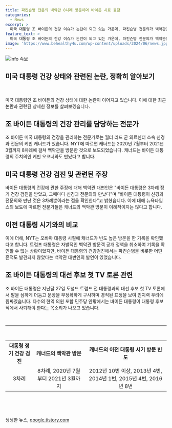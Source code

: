 ```yaml
---
title: 파킨슨병 전문의 백악관 8차례 방문하며 바이든 치료 불참
categories:
  - News
excerpt: >
  미국 대통령 조 바이든의 건강 이슈가 논란이 되고 있는 가운데, 파킨슨병 전문의가 백악관을 여러 차례 방문했다는 보도가 나왔다. 바이든 대통령 의료진은 파킨슨병으로 치료를 받거나 약물을 복용한 적이 없다고 밝혔으며, 대통령의 건강 검진 결과에는 이상이 없다고 전했다. 현재 바이든 대통령은 인지력 문제와 관련된 우려를 받고 있지만, 주치의는 대통령직을 수행하는 데 문제가 없다고 언급했다. 이에 대한 확실한 해명이 필요한 상황이다.
feature_text: >
  미국 대통령 조 바이든의 건강 이슈가 논란이 되고 있는 가운데, 파킨슨병 전문의가 백악관을 여러 차례 방문했다는 보도가 나왔다. 바이든 대통령 의료진은 파킨슨병으로 치료를 받거나 약물을 복용한 적이 없다고 밝혔으며, 대통령의 건강 검진 결과에는 이상이 없다고 전했다. 현재 바이든 대통령은 인지력 문제와 관련된 우려를 받고 있지만, 주치의는 대통령직을 수행하는 데 문제가 없다고 언급했다. 이에 대한 확실한 해명이 필요한 상황이다.
image: 'https://www.behealthy4u.com/wp-content/uploads/2024/06/news.jpg'
---
```


<p><img src="https://www.behealthy4u.com/wp-content/uploads/2024/06/news.jpg" alt="info 속보" /></p>

<h2 data-ke-size="size26">미국 대통령 건강 상태와 관련된 논란, 정확히 알아보기</h2>

<p data-ke-size="size16">&nbsp;</p>

<p>미국 대통령인 조 바이든의 건강 상태에 대한 논란이 이어지고 있습니다. 이에 대한 최근 논란과 관련된 상세한 정보를 살펴보겠습니다. </p></p>

<h2 data-ke-size="size26">조 바이든 대통령의 건강 관리를 담당하는 전문가</h2>

<p data-ke-size="size16">조 바이든 미국 대통령의 건강을 관리하는 전문가로는 월터 리드 군 의료센터 소속 신경과 전문의 케빈 캐너드가 있습니다. NYT에 따르면 캐너드는 2020년 7월부터 2021년 3월까지 8차례에 걸쳐 백악관을 방문한 것으로 보도되었습니다. 캐너드는 바이든 대통령의 주치의인 케빈 오코너와도 만났다고 합니다.</p>

<h2 data-ke-size="size26">미국 대통령 건강 검진 및 관련된 주장</h2>

<p data-ke-size="size16">바이든 대통령의 건강에 관한 주장에 대해 백악관 대변인은 "바이든 대통령은 3차례 정기 건강 검진을 받았고, 그때마다 신경과 전문의와 만났다"며 “바이든 대통령이 신경과 전문의와 만난 것은 3차례뿐이라는 점을 확인한다”고 밝혔습니다. 이에 대해 뉴욕타임스의 보도에 따르면 전문가들은 캐너드의 백악관 방문이 이례적이지는 않다고 합니다.</p>

<h2 data-ke-size="size26">이전 대통령 시기와의 비교</h2>

<p data-ke-size="size16">이에 더해, NYT는 오바마 대통령 시절에 캐너드가 빈도 높은 방문을 한 기록을 확인했다고 합니다. 트럼프 대통령은 자발적인 백악관 방문객 공개 정책을 취소하여 기록을 확인할 수 없는 상황이었지만, 바이든 대통령의 건강검진에서는 파킨슨병을 비롯한 어떤 흔적도 발견되지 않았다는 백악관 대변인의 발언이 있었습니다.</p>

<h2 data-ke-size="size26">조 바이든 대통령의 대선 후보 첫 TV 토론 관련</h2>

<p data-ke-size="size16">조 바이든 대통령은 지난달 27일 도널드 트럼프 전 대통령과의 대선 후보 첫 TV 토론에서 말을 심하게 더듬고 문장을 부정확하게 구사하며 경직된 표정을 보여 인지력 우려에 휩싸였습니다. 다수의 현역 의원 포함 민주당 안팎에서는 바이든 대통령이 대통령 후보직에서 사퇴해야 한다는 목소리가 나오고 있습니다.</p>

<p data-ke-size="size16">&nbsp;</p>

<hr>

<p data-ke-size="size16">&nbsp;</p>

<table>
    <tbody>
        <tr>
            <td style="text-align: center; height: 17px;"><b>대통령 정기 건강 검진</b></td>
            <td style="text-align: center; height: 17px;"><b>캐너드의 백악관 방문</b></td>
            <td style="text-align: center; height: 17px;"><b>캐너드의 이전 대통령 시기 방문 빈도</b></td>
        </tr>
        <tr>
            <td style="text-align: center;">3차례</td>
            <td style="text-align: center;">8차례, 2020년 7월부터 2021년 3월까지</td>
            <td style="text-align: center;">2012년 10번 이상, 2013년 4번, 2014년 1번, 2015년 4번, 2016년 8번</td>
        </tr>
    </tbody>
</table>

<p data-ke-size="size16">&nbsp;</p>

<p data-ke-size="size16">&nbsp;</p>
생생한 뉴스, <a href="https://qoogle.tistory.com" rel="dofollow">qoogle.tistory.com</a>


